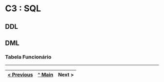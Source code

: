 # C3 : SQL

## DDL




## DML

### Tabela Funcionário



---
[< Previous](rebd04.md) | [^ Main](https://github.com/exemploTrabalho/reportSIBD/) | Next >
:--- | :---: | ---: 
